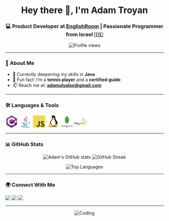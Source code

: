 <h1 align="center">Hey there 👋, I'm Adam Troyan</h1>
<h3 align="center">💻 Product Developer at <a href="https://englishroom.co.il" target="_blank">EnglishRoom</a> | Passionate Programmer from Israel 🇮🇱</h3>

<p align="center">
  <img src="https://komarev.com/ghpvc/?username=adamtroyan&label=Profile%20Views&color=blueviolet&style=flat-square" alt="Profile views" />
</p>

---

### 🚀 About Me
- 🧠 Currently deepening my skills in **Java**  
- 🎾 Fun fact: I’m a **tennis player** and a **certified guide**  
- 📫 Reach me at: **adamulyalox@gmail.com**

---

### 🛠️ Languages & Tools

<p align="left">
  <a href="https://learn.microsoft.com/en-us/dotnet/csharp/" target="_blank" rel="noreferrer"><img src="https://raw.githubusercontent.com/devicons/devicon/master/icons/csharp/csharp-original.svg" alt="C#" width="40" height="40"/></a>
  <a href="https://www.java.com/" target="_blank" rel="noreferrer"><img src="https://raw.githubusercontent.com/devicons/devicon/master/icons/java/java-original.svg" alt="Java" width="40" height="40"/></a>
  <a href="https://developer.mozilla.org/en-US/docs/Web/JavaScript" target="_blank" rel="noreferrer"><img src="https://raw.githubusercontent.com/devicons/devicon/master/icons/javascript/javascript-original.svg" alt="JavaScript" width="40" height="40"/></a>
  <a href="https://www.linux.org/" target="_blank" rel="noreferrer"><img src="https://raw.githubusercontent.com/devicons/devicon/master/icons/linux/linux-original.svg" alt="Linux" width="40" height="40"/></a>
  <a href="https://www.mongodb.com/" target="_blank" rel="noreferrer"><img src="https://raw.githubusercontent.com/devicons/devicon/master/icons/mongodb/mongodb-original-wordmark.svg" alt="MongoDB" width="40" height="40"/></a>
  <a href="https://www.mysql.com/" target="_blank" rel="noreferrer"><img src="https://raw.githubusercontent.com/devicons/devicon/master/icons/mysql/mysql-original-wordmark.svg" alt="MySQL" width="40" height="40"/></a>
</p>

---

### 📊 GitHub Stats

<p align="center">
  <img src="https://github-readme-stats.vercel.app/api?username=adamtroyan&show_icons=true&theme=tokyonight&hide_border=true" alt="Adam's GitHub stats" width="48%"/>
  <img src="https://github-readme-streak-stats.herokuapp.com/?user=adamtroyan&theme=tokyonight&hide_border=true" alt="GitHub Streak" width="48%"/>
</p>

<p align="center">
  <img src="https://github-readme-stats.vercel.app/api/top-langs/?username=adamtroyan&layout=compact&theme=tokyonight&hide_border=true" alt="Top Languages" width="50%"/>
</p>

---

### 🌍 Connect With Me

<p align="left">
  <a href="mailto:adamulyalox@gmail.com"><img src="https://img.shields.io/badge/Email-%23EA4335.svg?&style=for-the-badge&logo=gmail&logoColor=white" /></a>
  <a href="https://englishroom.co.il" target="_blank"><img src="https://img.shields.io/badge/EnglishRoom-%23007ACC.svg?&style=for-the-badge&logo=internet-explorer&logoColor=white" /></a>
  <a href="https://github.com/adamtroyan" target="_blank"><img src="https://img.shields.io/badge/GitHub-%23181717.svg?&style=for-the-badge&logo=github&logoColor=white" /></a>
</p>

---

<p align="center">
  <img src="https://media.tenor.com/QVC1Nmb9TwUAAAAi/coding.gif" alt="Coding" width="300"/>
</p>
